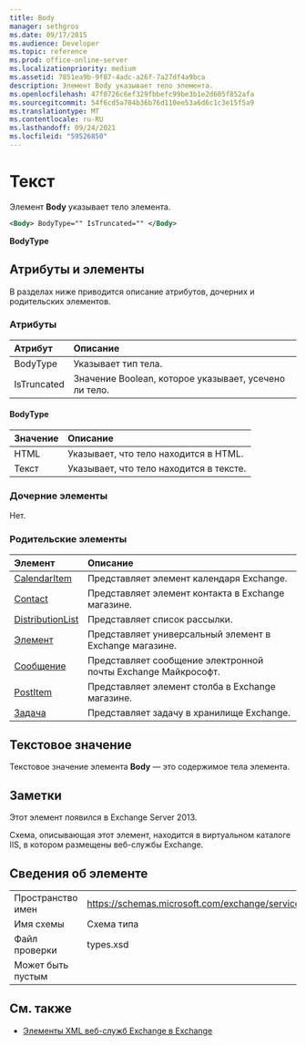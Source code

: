```yaml
---
title: Body
manager: sethgros
ms.date: 09/17/2015
ms.audience: Developer
ms.topic: reference
ms.prod: office-online-server
ms.localizationpriority: medium
ms.assetid: 7851ea9b-9f87-4adc-a26f-7a27df4a9bca
description: Элемент Body указывает тело элемента.
ms.openlocfilehash: 47f0726c6ef329fbbefc99be3b1e2d605f852afa
ms.sourcegitcommit: 54f6cd5a704b36b76d110ee53a6d6c1c3e15f5a9
ms.translationtype: MT
ms.contentlocale: ru-RU
ms.lasthandoff: 09/24/2021
ms.locfileid: "59526850"
---
```

# <a name="body"></a>Текст

Элемент **Body** указывает тело элемента. 
  
```XML
<Body> BodyType="" IsTruncated="" </Body>
```

 **BodyType**
## <a name="attributes-and-elements"></a>Атрибуты и элементы

В разделах ниже приводится описание атрибутов, дочерних и родительских элементов.
  
### <a name="attributes"></a>Атрибуты

|**Атрибут**|**Описание**|
|:-----|:-----|
|BodyType  <br/> |Указывает тип тела.  <br/> |
|IsTruncated  <br/> |Значение Boolean, которое указывает, усечено ли тело.  <br/> |
   
#### <a name="bodytype"></a>BodyType

|**Значение**|**Описание**|
|:-----|:-----|
|HTML  <br/> |Указывает, что тело находится в HTML.  <br/> |
|Текст  <br/> |Указывает, что тело находится в тексте.  <br/> |
   
### <a name="child-elements"></a>Дочерние элементы

Нет.
  
### <a name="parent-elements"></a>Родительские элементы

|**Элемент**|**Описание**|
|:-----|:-----|
|[CalendarItem](calendaritem.md) <br/> |Представляет элемент календаря Exchange.  <br/> |
|[Contact](contact.md) <br/> |Представляет элемент контакта в Exchange магазине.  <br/> |
|[DistributionList](distributionlist.md) <br/> |Представляет список рассылки.  <br/> |
|[Элемент](item.md) <br/> |Представляет универсальный элемент в Exchange магазине.  <br/> |
|[Сообщение](message-ex15websvcsotherref.md) <br/> |Представляет сообщение электронной почты Exchange Майкрософт.  <br/> |
|[PostItem](postitem.md) <br/> |Представляет элемент столба в Exchange магазине.  <br/> |
|[Задача](task.md) <br/> |Представляет задачу в хранилище Exchange.  <br/> |
   
## <a name="text-value"></a>Текстовое значение

Текстовое значение элемента **Body** — это содержимое тела элемента. 
  
## <a name="remarks"></a>Заметки

Этот элемент появился в Exchange Server 2013.
  
Схема, описывающая этот элемент, находится в виртуальном каталоге IIS, в котором размещены веб-службы Exchange.
  
## <a name="element-information"></a>Сведения об элементе

|||
|:-----|:-----|
|Пространство имен  <br/> |https://schemas.microsoft.com/exchange/services/2006/types  <br/> |
|Имя схемы  <br/> |Схема типа  <br/> |
|Файл проверки  <br/> |types.xsd  <br/> |
|Может быть пустым  <br/> ||
   
## <a name="see-also"></a>См. также



- [Элементы XML веб-служб Exchange в Exchange](ews-xml-elements-in-exchange.md)

